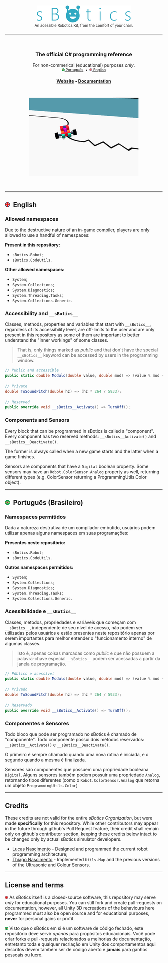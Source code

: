 <br>
<p align="center">
	<img
		width="300"
		alt="sBotics"
		src=".github/README/sBotics.svg">
    <br>
    <sup>An acessible Robotics Kit, from the comfort of your chair.</sup>
</p>
<hr>

<br>

<h3 align="center">
	The official C# programming reference
</h3>
<p align="center">
    For non-commerical (educational) purposes <i>only</i>.
    <br>
    <sup>
        <a href="#portuguese"><img src=".github/README/pt_BR.png" width="9"> Português</a> 
        &nbsp;•&nbsp;
        <a href="#english"><img src=".github/README/en.png" width="9"> English</a>
    </sup>
</p>

<p align="center">
	<strong>
		<a href="https://sbotics.net">Website</a>
		•
		<a href="https://docs.sbotics.net">Documentation</a>
	</strong>
</p>

<br>

<p align="center">
	<img src=".github/README/line-follower.gif" width="350">
</p>

<br>

--------------
<h2 id="english"> <img src=".github/README/en.png" width="16"> &nbsp;English </h2> 

### Allowed namespaces 
Due to the destructive nature of an in-game compiler, players are only allowed to use a handful of namespaces:

**Present in this repository:**
* `sBotics.Robot`;
* `sBotics.CodeUtils`.

**Other allowed namespaces:**
* `System`;
* `System.Collections`;
* `System.Diagnostics`;
* `System.Threading.Tasks`;
* `System.Collections.Generic`.

### Accessibility and `__sBotics__`
Classes, methods, properties and variables that start with `__sBotics__`, regardless of its accessibility level, are off-limits to the user and are only present in this repository as some of them are important to better understand the "inner workings" of some classes.

> That is, only things marked as *public* and that don't have the special `__sBotics__` keyword can be accessed by users in the programming window.

```cs
// Public and accessible
public static double Modulo(double value, double mod) => (value % mod + mod) % mod;

// Private
double ToSoundPitch(double hz) => (hz * 264 / 5933);

// Reserved
public override void __sBotics__Activate() => TurnOff();
```

### Components and Sensors
Every block that can be programmed in sBotics is called a "component". Every component has two reserved methods: `__sBotics__Activate()` and `__sBotics__Deactivate()`.

The former is always called when a new game starts and the latter when a game finishes.

Sensors are components that have a `Digital` boolean property. Some sensors may have an `Robot.ColorSensor.Analog` property as well, returning different types (e.g. ColorSensor returning a ProgrammingUtils.Color object).

--------------
<h2 id="portuguese"> <img src=".github/README/pt_BR.png" width="16"> &nbsp;Português (Brasileiro) </h2> 

### Namespaces permitidos
Dada a natureza destrutiva de um compilador embutido, usuários podem utilizar apenas alguns namespaces em suas programações:

**Presentes neste repositório:**
* `sBotics.Robot`;
* `sBotics.CodeUtils`.

**Outros namespaces permitidos:**
* `System`;
* `System.Collections`;
* `System.Diagnostics`;
* `System.Threading.Tasks`;
* `System.Collections.Generic`.

### Acessibilidade e `__sBotics__`
Classes, métodos, propriedades e variáveis que começam com `__sBotics__`, independente de seu nível de acesso, não podem ser utilizadas pelos usuários e estão presentes neste repositório apenas por serem importantes para melhor entender o "funcionamento interno" de algumas classes.

> Isto é, apenas coisas marcadas como *public* e que não possuem a palavra-chave especial `__sBotics__` podem ser acessadas a partir da janela de programação.

```cs
// Público e acessível
public static double Modulo(double value, double mod) => (value % mod + mod) % mod;

// Privado
double ToSoundPitch(double hz) => (hz * 264 / 5933);

// Reservado
public override void __sBotics__Activate() => TurnOff();
```

### Componentes e Sensores
Todo bloco que pode ser programado no sBotics é chamado de "componente". Todo componente possui dois métodos reservados: `__sBotics__Activate()` e `__sBotics__Deactivate()`.

O primeiro é sempre chamado quando uma nova rotina é iniciada, e o segundo quando a mesma é finalizada.

Sensores são componentes que possuem uma propriedade booleana `Digital`. Alguns sensores também podem possuir uma propriedade `Analog`, retornando tipos diferentes (como o `Robot.ColorSensor.Analog` que retorna um objeto `ProgrammingUtils.Color`)

--------------
## Credits
These credits are not valid for the entire *sBotics Organization*, but were made **specifically** for this repository. While other contributors may appear in the future through github's Pull Request feature, their credit shall remain only on github's contributor section, keeping these credits below intact to be changed only by actual sBotics simulator developers.

* [Lucas Nascimento](https://www.linkedin.com/in/lucas-moura-do-nascimento) - Designed and programmed the current robot programming architecture; 
* [Thiago Nascimento](https://www.linkedin.com/in/txiag) - Implemented `Utils.Map` and the previous versions of the Ultrasonic and Colour Sensors.

--------------

## License and terms
<img src=".github/README/en.png" width="10"> As sBotics itself is a closed-source software, this repository may serve *only* for educational purposes. You can still fork and create pull-requests on documentation, however, all Unity 3D recreations of the behaviours here programmed must also be open source and for educational purposes, **never** for personal gains or profit.

<img src=".github/README/pt_BR.png" width="10"> Visto que o sBotics em si é um software de código fechado, este repositório deve servir *apenas* para propósitos educacionais. Você pode criar forks e pull-requests relacionados a melhorias de documentação, entretanto toda e qualquer recriação em Unity dos comportamentos aqui descritos devem também ser de código aberto e **jamais** para ganhos pessoais ou lucro.